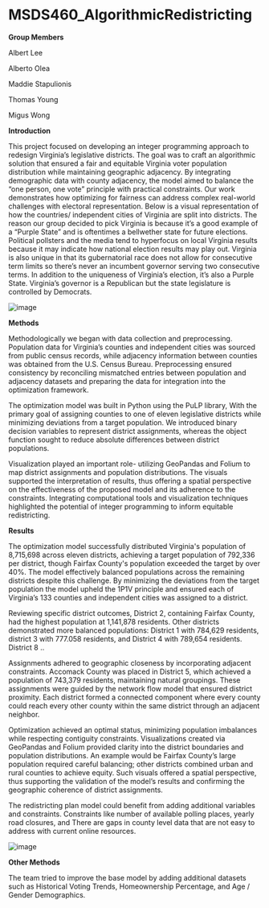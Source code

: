 # MSDS460_AlgorithmicRedistricting

**Group Members**

Albert Lee

Alberto Olea

Maddie Stapulionis

Thomas Young

Migus Wong


**Introduction**

This project focused on developing an integer programming approach to redesign Virginia’s legislative districts. The goal was to craft an algorithmic solution that ensured a fair and equitable Virginia voter population distribution while maintaining geographic adjacency. By integrating demographic data with county adjacency, the model aimed to balance the “one person, one vote” principle with practical constraints. Our work demonstrates how optimizing for fairness can address complex real-world challenges with electoral representation. Below is a visual representation of how the countries/ independent cities of Virginia are split into districts. The reason our group decided to pick Virginia is because it’s a good example of a “Purple State” and is oftentimes a bellwether state for future elections. Political pollsters and the media tend to hyperfocus on local Virginia results because it may indicate how national election results may play out. Virginia is also unique in that its gubernatorial race does not allow for consecutive term limits so there’s never an incumbent governor serving two consecutive terms. In addition to the uniqueness of Virginia’s election, it’s also a Purple State. Virginia’s governor is a Republican but the state legislature is controlled by Democrats.

![image](https://github.com/user-attachments/assets/edc5e4f3-1234-4b18-8794-5484258227de)

**Methods**

Methodologically we began with data collection and preprocessing. Population data for Virginia’s counties and independent cities was sourced from public census records, while adjacency information between counties was obtained from the U.S. Census Bureau. Preprocessing ensured consistency by reconciling mismatched entries between population and adjacency datasets and preparing the data for integration into the optimization framework.

The optimization model was built in Python using the PuLP library, With the primary goal of assigning counties to one of eleven legislative districts while minimizing deviations from a target population. We introduced binary decision variables to represent district assignments, whereas the object function sought to reduce absolute differences between district populations. 

Visualization played an important role- utilizing GeoPandas and Folium to map district assignments and population distributions. The visuals supported the interpretation of results, thus offering a spatial perspective on the effectiveness of the proposed model and its adherence to the constraints. Integrating computational tools and visualization techniques highlighted the potential of integer programming to inform equitable redistricting. 

**Results**

The optimization model successfully distributed Virginia's population of 8,715,698 across eleven districts, achieving a target population of 792,336 per district, though Fairfax County's population exceeded the target by over 40%. The model effectively balanced populations across the remaining districts despite this challenge. By minimizing the deviations from the target population the model upheld the 1P1V principle and ensured each of Virginia’s 133 counties and independent cities was assigned to a district. 

Reviewing specific district outcomes, District 2, containing Fairfax County, had the highest population at 1,141,878 residents. Other districts demonstrated more balanced populations: District 1 with 784,629 residents, district 3 with 777.058 residents, and District 4 with 789,654 residents. District 8 ..

Assignments adhered to geographic closeness by incorporating adjacent constraints. Accomack County was placed in District 5, which achieved a population of 743,379 residents, maintaining natural groupings. These assignments were guided by the network flow model that ensured district proximity. Each district formed a connected component where every county could reach every other county within the same district through an adjacent neighbor.

Optimization achieved an optimal status, minimizing population imbalances while respecting contiguity constraints. Visualizations created via GeoPandas and Folium provided clarity into the district boundaries and population distributions. An example would be Fairfax County’s large population required careful balancing; other districts combined urban and rural counties to achieve equity. Such visuals offered a spatial perspective, thus supporting the validation of the model’s results and confirming the geographic coherence of district assignments.

The redistricting plan model could benefit from adding additional variables and constraints. Constraints like number of available polling places, yearly road closures, and  There are gaps in county level data that are not easy to address with current online resources.

![image](https://github.com/user-attachments/assets/7bdcae69-eb9e-45ab-b273-924b770b9ee4)

**Other Methods**

The team tried to improve the base model by adding additional datasets such as Historical Voting Trends, Homeownership Percentage, and Age / Gender Demographics.
